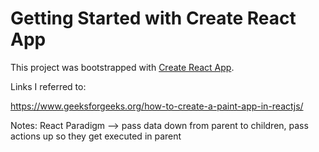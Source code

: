 # Getting Started with Create React App

This project was bootstrapped with [Create React App](https://github.com/facebook/create-react-app).

Links I referred to:

https://www.geeksforgeeks.org/how-to-create-a-paint-app-in-reactjs/

Notes:
React Paradigm --> pass data down from parent to children, pass actions up so they get executed in parent
